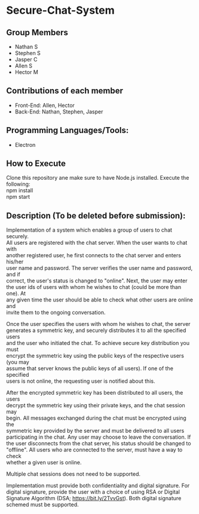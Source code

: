 # Secure-Chat-System

## Group Members
  * Nathan S
  * Stephen S
  * Jasper C
  * Allen S
  * Hector M

## Contributions of each member
  * Front-End: Allen, Hector
  * Back-End: Nathan, Stephen, Jasper

## Programming Languages/Tools:
  * Electron

## How to Execute
Clone this repository ane make sure to have Node.js installed. Execute the following:  
    npm install  
    npm start  

## Description (To be deleted before submission):
Implementation of a system which enables a group of users to chat securely.  
All users are registered with the chat server. When the user wants to chat with  
another registered user, he first connects to the chat server and enters his/her  
user name and password. The server verifies the user name and password, and if  
correct, the user's status is changed to "online". Next, the user may enter  
the user ids of users with whom he wishes to chat (could be more than one). At  
any given time the user should be able to check what other users are online and  
invite them to the ongoing conversation.  

Once the user specifies the users with whom he wishes to chat, the server  
generates a symmetric key, and securely distributes it to all the specified users  
and the user who initiated the chat. To achieve secure key distribution you must  
encrypt the symmetric key using the public keys of the respective users (you may  
assume that server knows the public keys of all users). If one of the specified  
users is not online, the requesting user is notified about this.  

After the encrypted symmetric key has been distributed to all users, the users  
decrypt the symmetric key using their private keys, and the chat session may  
begin. All messages exchanged during the chat must be encrypted using the  
symmetric key provided by the server and must be delivered to all users  
participating in the chat. Any user may choose to leave the conversation. If  
the user disconnects from the chat server, his status should be changed to  
"offline". All users who are connected to the server, must have a way to check  
whether a given user is online.  

Multiple chat sessions does not need to be supported.  

Implementation must provide both confidentiality and digital signature. For  
digital signature, provide the user with a choice of using RSA or Digital  
Signature Algorithm (DSA; https://bit.ly/2TvvGst). Both digital signature  
schemed must be supported.  

